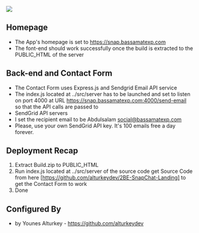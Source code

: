 ![](walkthrough.gif)
## Homepage
* The App's homepage is set to https://snap.bassamatexp.com
* The font-end should work successfully once the build is extracted to the PUBLIC_HTML of the server
## Back-end and Contact Form
* The Contact Form uses Express.js and Sendgrid Email API service
* The index.js located at ../src/server has to be launched and set to listen on port 4000 at URL https://snap.bassamatexp.com:4000/send-email so that the API calls are passed to
* SendGrid API servers
* I set the recipient email to be Abdulsalam <social@bassamatexp.com>
* Please, use your own SendGrid API key. It's 100 emails free a day forever.
## Deployment Recap
1. Extract Build.zip to PUBLIC_HTML
2. Run index.js located at ../src/server of the source code get Source Code from here [https://github.com/alturkeydev/2BE-SnapChat-Landing] to get the Contact Form to work
3. Done
## Configured By
* by Younes Alturkey - https://github.com/alturkeydev
